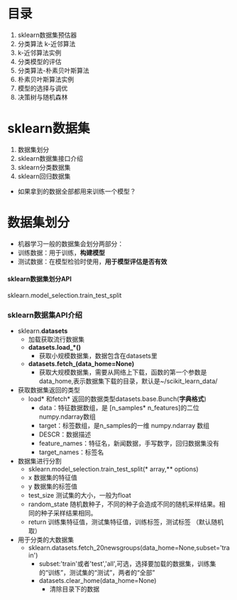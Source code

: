 # 目录

1. sklearn数据集预估器
2. 分类算法 k-近邻算法
3. k-近邻算法实例
4. 分类模型的评估
5. 分类算法-朴素贝叶斯算法
6. 朴素贝叶斯算法实例
7. 模型的选择与调优
8. 决策树与随机森林

# sklearn数据集

1. 数据集划分
2. sklearn数据集接口介绍
3. sklearn分类数据集
4. sklearn回归数据集

- 如果拿到的数据全部都用来训练一个模型？

# 数据集划分

- 机器学习一般的数据集会划分两部分：
- 训练数据：用于训练，**构建模型**
- 测试数据：在模型检验时使用，**用于模型评估是否有效**

#### sklearn数据集划分API

sklearn.model_selection.train_test_split

### sklearn数据集API介绍

- sklearn.**datasets**
  - 加载获取流行数据集
  - **datasets.load_*()**
    - 获取小规模数据集，数据包含在datasets里
  - **datasets.fetch_(data_home=None)**
    - 获取大规模数据集，需要从网络上下载，函数的第一个参数是data_home,表示数据集下载的目录，默认是~/scikit_learn_data/
- 获取数据集返回的类型
  - load* 和fetch* 返回的数据类型datasets.base.Bunch(**字典格式**)
    - data：特征数据数组，是 [n_samples* n_features]的二位 numpy.ndarray数组
    - target：标签数组，是n_samples的一维 numpy.ndarray 数组
    - DESCR：数据描述
    - feature_names：特征名，新闻数据，手写数字，回归数据集没有
    - target_names：标签名
- 数据集进行分割
  - sklearn.model_selection.train_test_split(* array,** options)
  - x    数据集的特征值
  - y    数据集的标签值
  - test_size    测试集的大小，一般为float
  - random_state    随机数种子，不同的种子会造成不同的随机采样结果。相同的种子采样结果相同。
  - return    训练集特征值，测试集特征值，训练标签，测试标签 （默认随机取）
- 用于分类的大数据集
  - sklearn.datasets.fetch_20newsgroups(data_home=None,subset='train')
    - subset:'train'或者'test','all',可选，选择要加载的数据集，训练集的“训练”，测试集的“测试”，两者的“全部”
    - datasets.clear_home(data_home=None)
      - 清除目录下的数据